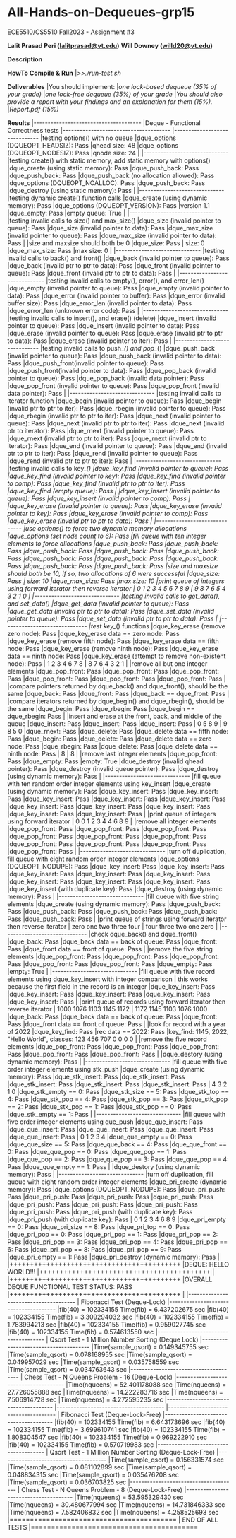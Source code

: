 # All-Hands-on-Dequeues-grp15
ECE5510/CS5510 Fall2023 - Assignment #3

**Lalit Prasad Peri (lalitprasad@vt.edu)**
**Will Downey (willd20@vt.edu)**

**Description**

**HowTo Compile & Run**
|*_>>./run-test.sh_*

**Deliverables**
|You should implement:
|*one lock-based dequeue (35% of your grade)* 
|*one lock-free dequeue (35%) of your grade*
|*You should also provide a report with your findings and an explanation for them (15%).* 
|*Report.pdf (15%)*

**Results**
|--------------------------------------
|Deque - Functional Correctness tests
|--------------------------------------
|------------------------------
|testing options() with no queue
|dque_options (DQUEOPT_HEADSIZ):                                             Pass
|qhead size: 48
|dque_options (DQUEOPT_NODESIZ):                                             Pass
|qnode size: 24
|
|------------------------------
|testing create() with static memory, add static memory with options()
|dque_create (using static memory):                                          Pass
|dque_push_back:                                                             Pass
|dque_push_back:                                                             Pass
|dque_push_back (no allocation allowed):                                     Pass
|dque_options (DQUEOPT_NOALLOC):                                             Pass
|dque_push_back:                                                             Pass
|dque_destroy (using static memory):                                         Pass
|
|------------------------------
|testing dynamic create() function calls
|dque_create (using dynamic memory):                                         Pass
|dque_options (DQUEOPT_VERSION):                                             Pass
|version 1.1
|dque_empty:                                                                 Pass
|empty queue: True
|
|------------------------------
|testing invalid calls to size() and max_size()
|dque_size (invalid pointer to queue):                                       Pass
|dque_size (invalid pointer to data):                                        Pass
|dque_max_size (invalid pointer to queue):                                   Pass
|dque_max_size (invalid pointer to data):                                    Pass
|
|size and maxsize should both be 0
|dque_size:                                                                  Pass
|    size: 0
|dque_max_size:                                                              Pass
|max size: 0
|
|------------------------------
|testing invalid calls to back() and front()
|dque_back (invalid pointer to queue):                                       Pass
|dque_back (invalid ptr to ptr to data):                                     Pass
|dque_front (invalid pointer to queue):                                      Pass
|dque_front (invalid ptr to ptr to data):                                    Pass
|
|------------------------------
|testing invalid calls to empty(), error(), and error_len()
|dque_empty (invalid pointer to queue):                                      Pass
|dque_empty (invalid pointer to data):                                       Pass
|dque_error (invalid pointer to buffer):                                     Pass
|dque_error (invalid buffer size):                                           Pass
|dque_error_len (invalid pointer to data):                                   Pass
|dque_error_len (unknown error code):                                        Pass
|
|------------------------------
|testing invalid calls to insert(), and erase() (delete)
|dque_insert (invalid pointer to queue):                                     Pass
|dque_insert (invalid pointer to data):                                      Pass
|dque_erase (invalid pointer to queue):                                      Pass
|dque_erase (invalid ptr to ptr to data):                                    Pass
|dque_erase (invalid pointer to iter):                                       Pass
|
|------------------------------
|testing invalid calls to push_*() and pop_*()
|dque_push_back (invalid pointer to queue):                                  Pass
|dque_push_back (invalid pointer to data):                                   Pass
|dque_push_front(invalid pointer to queue):                                  Pass
|dque_push_front(invalid pointer to data):                                   Pass
|dque_pop_back  (invalid pointer to queue):                                  Pass
|dque_pop_back  (invalid data pointer):                                      Pass
|dque_pop_front (invalid pointer to queue):                                  Pass
|dque_pop_front (invalid data pointer):                                      Pass
|
|------------------------------
|testing invalid calls to iterator function
|dque_begin (invalid pointer to queue):                                      Pass
|dque_begin (invalid ptr to ptr to iter):                                    Pass
|dque_rbegin (invalid pointer to queue):                                     Pass
|dque_rbegin (invalid ptr to ptr to iter):                                   Pass
|dque_next (invalid pointer to queue):                                       Pass
|dque_next (invalid ptr to ptr to iter):                                     Pass
|dque_next (invalid ptr to iterator):                                        Pass
|dque_rnext (invalid pointer to queue):                                      Pass
|dque_rnext (invalid ptr to ptr to iter):                                    Pass
|dque_rnext (invalid ptr to iterator):                                       Pass
|dque_end (invalid pointer to queue):                                        Pass
|dque_end (invalid ptr to ptr to iter):                                      Pass
|dque_rend (invalid pointer to queue):                                       Pass
|dque_rend (invalid ptr to ptr to iter):                                     Pass
|
|------------------------------
|testing invalid calls to key_*()
|dque_key_find (invalid pointer to queue):                                   Pass
|dque_key_find (invalid pointer to key):                                     Pass
|dque_key_find (invalid pointer to comp):                                    Pass
|dque_key_find (invalid ptr to ptr to iter):                                 Pass
|dque_key_find (empty queue):                                                Pass
|
|dque_key_insert (invalid pointer to queue):                                 Pass
|dque_key_insert (invalid pointer to comp):                                  Pass
|
|dque_key_erase (invalid pointer to queue):                                  Pass
|dque_key_erase (invalid pointer to key):                                    Pass
|dque_key_erase (invalid pointer to comp):                                   Pass
|dque_key_erase (invalid ptr to ptr to data):                                Pass
|
|------------------------------
|use options() to force two dynamic memory allocations
|dque_options (set node count to 6):                                         Pass
|fill queue with ten integer elements to force allocations
|dque_push_back:                                                             Pass
|dque_push_back:                                                             Pass
|dque_push_back:                                                             Pass
|dque_push_back:                                                             Pass
|dque_push_back:                                                             Pass
|dque_push_back:                                                             Pass
|dque_push_back:                                                             Pass
|dque_push_back:                                                             Pass
|dque_push_back:                                                             Pass
|dque_push_back:                                                             Pass
|size and maxsize should both be 10, if so, two allocations of 6 were successful
|dque_size:                                                                  Pass
|    size: 10
|dque_max_size:                                                              Pass
|max size: 10
|print queue of integers using forward iterator then reverse iterator
| 0 1 2 3 4 5 6 7 8 9
| 9 8 7 6 5 4 3 2 1 0
|
|------------------------------
|testing invalid calls to get_data(), and set_data()
|dque_get_data (invalid pointer to queue):                                   Pass
|dque_get_data (invalid ptr to ptr to data):                                 Pass
|dque_set_data (invalid pointer to queue):                                   Pass
|dque_set_data (invalid ptr to ptr to data):                                 Pass
|
|------------------------------
|test key_*() functions
|dque_key_erase (remove zero node):                                          Pass
|dque_key_erase data == zero node:                                           Pass
|dque_key_erase (remove fifth node):                                         Pass
|dque_key_erase data == fifth node:                                          Pass
|dque_key_erase (remove ninth node):                                         Pass
|dque_key_erase data == ninth node:                                          Pass
|dque_key_erase (attempt to remove non-existent node):                       Pass
| 1 2 3 4 6 7 8
| 8 7 6 4 3 2 1
|
|remove all but one integer elements
|dque_pop_front:                                                             Pass
|dque_pop_front:                                                             Pass
|dque_pop_front:                                                             Pass
|dque_pop_front:                                                             Pass
|dque_pop_front:                                                             Pass
|dque_pop_front:                                                             Pass
|
|compare pointers returned by dque_back() and dque_front(), should be the same
|dque_back:                                                                  Pass
|dque_front:                                                                 Pass
|dque_back == dque_front:                                                    Pass
|
|compare iterators returned by dque_begin() and dque_rbegin(), should be the same
|dque_begin:                                                                 Pass
|dque_rbegin:                                                                Pass
|dque_begin == dque_rbegin:                                                  Pass
|
|insert and erase at the front, back, and middle of the queue
|dque_insert:                                                                Pass
|dque_insert:                                                                Pass
|dque_insert:                                                                Pass
| 0 5 8 9
| 9 8 5 0
|dque_rnext:                                                                 Pass
|dque_delete:                                                                Pass
|dque_delete data == fifth node:                                             Pass
|dque_begin:                                                                 Pass
|dque_delete:                                                                Pass
|dque_delete data == zero node:                                              Pass
|dque_rbegin:                                                                Pass
|dque_delete:                                                                Pass
|dque_delete data == ninth node:                                             Pass
| 8
| 8
|
|remove last integer elements
|dque_pop_front:                                                             Pass
|dque_empty:                                                                 Pass
|empty: True
|dque_destroy (invalid qhead pointer):                                       Pass
|dque_destroy (invalid queue pointer):                                       Pass
|dque_destroy (using dynamic memory):                                        Pass
|
|------------------------------
|fill queue with ten random order integer elements using key_insert
|dque_create (using dynamic memory):                                         Pass
|dque_key_insert:                                                            Pass
|dque_key_insert:                                                            Pass
|dque_key_insert:                                                            Pass
|dque_key_insert:                                                            Pass
|dque_key_insert:                                                            Pass
|dque_key_insert:                                                            Pass
|dque_key_insert:                                                            Pass
|dque_key_insert:                                                            Pass
|dque_key_insert:                                                            Pass
|dque_key_insert:                                                            Pass
|
|print queue of integers using forward iterator
| 0 0 1 2 3 4 4 6 8 9
|
|remove all integer elements
|dque_pop_front:                                                             Pass
|dque_pop_front:                                                             Pass
|dque_pop_front:                                                             Pass
|dque_pop_front:                                                             Pass
|dque_pop_front:                                                             Pass
|dque_pop_front:                                                             Pass
|dque_pop_front:                                                             Pass
|dque_pop_front:                                                             Pass
|dque_pop_front:                                                             Pass
|dque_pop_front:                                                             Pass
|
|------------------------------
|turn off duplication, fill queue with eight random order integer elements
|dque_options (DQUEOPT_NODUPE):                                              Pass
|dque_key_insert:                                                            Pass
|dque_key_insert:                                                            Pass
|dque_key_insert:                                                            Pass
|dque_key_insert:                                                            Pass
|dque_key_insert:                                                            Pass
|dque_key_insert:                                                            Pass
|dque_key_insert:                                                            Pass
|dque_key_insert:                                                            Pass
|dque_key_insert (with duplicate key):                                       Pass
|dque_destroy (using dynamic memory):                                        Pass
|
|------------------------------
|fill queue with five string elements
|dque_create (using dynamic memory):                                         Pass
|dque_push_back:                                                             Pass
|dque_push_back:                                                             Pass
|dque_push_back:                                                             Pass
|dque_push_back:                                                             Pass
|dque_push_back:                                                             Pass
|
|print queue of strings using forward iterator then reverse iterator
| zero one two three four
| four three two one zero
|
|------------------------------
|check dque_back() and dque_front()
|dque_back:                                                                  Pass
|dque_back data == back of queue:                                            Pass
|dque_front:                                                                 Pass
|dque_front data == front of queue:                                          Pass
|
|remove the five string elements
|dque_pop_front:                                                             Pass
|dque_pop_front:                                                             Pass
|dque_pop_front:                                                             Pass
|dque_pop_front:                                                             Pass
|dque_pop_front:                                                             Pass
|dque_empty:                                                                 Pass
|empty: True
|
|------------------------------
|fill queue with five record elements using dque_key_insert with integer comparison
|  this works because the first field in the record is an integer
|dque_key_insert:                                                            Pass
|dque_key_insert:                                                            Pass
|dque_key_insert:                                                            Pass
|dque_key_insert:                                                            Pass
|dque_key_insert:                                                            Pass
|
|print queue of records using forward iterator then reverse iterator
| 1000 1076 1103 1145 1172
| 1172 1145 1103 1076 1000
|dque_back:                                                                  Pass
|dque_back data == back of queue:                                            Pass
|dque_front:                                                                 Pass
|dque_front data == front of queue:                                          Pass
|
|look for record with a year of 2022
|dque_key_find:                                                              Pass
|rec data == 2022:                                                           Pass
|key_find: 1145, 2022, "Hello World", classes: 123 456 707 0 0 0 0
|
|remove the five record elements
|dque_pop_front:                                                             Pass
|dque_pop_front:                                                             Pass
|dque_pop_front:                                                             Pass
|dque_pop_front:                                                             Pass
|dque_pop_front:                                                             Pass
|
|dque_destory (using dynamic memory):                                        Pass
|
|------------------------------
|fill queue with five order integer elements using stk_push
|dque_create (using dynamic memory):                                         Pass
|dque_stk_insert:                                                            Pass
|dque_stk_insert:                                                            Pass
|dque_stk_insert:                                                            Pass
|dque_stk_insert:                                                            Pass
|dque_stk_insert:                                                            Pass
| 4 3 2 1 0
|dque_stk_empty == 0:                                                        Pass
|dque_stk_size  == 5:                                                        Pass
|dque_stk_top   == 4:                                                        Pass
|dque_stk_pop   == 4:                                                        Pass
|dque_stk_pop   == 3:                                                        Pass
|dque_stk_pop   == 2:                                                        Pass
|dque_stk_pop   == 1:                                                        Pass
|dque_stk_pop   == 0:                                                        Pass
|dque_stk_empty == 1:                                                        Pass
|
|------------------------------
|fill queue with five order integer elements using que_push
|dque_que_insert:                                                            Pass
|dque_que_insert:                                                            Pass
|dque_que_insert:                                                            Pass
|dque_que_insert:                                                            Pass
|dque_que_insert:                                                            Pass
| 0 1 2 3 4
|dque_que_empty == 0:                                                        Pass
|dque_que_size  == 5:                                                        Pass
|dque_que_back  == 4:                                                        Pass
|dque_que_front == 0:                                                        Pass
|dque_que_pop   == 0:                                                        Pass
|dque_que_pop   == 1:                                                        Pass
|dque_que_pop   == 2:                                                        Pass
|dque_que_pop   == 3:                                                        Pass
|dque_que_pop   == 4:                                                        Pass
|dque_que_empty == 1:                                                        Pass
|
|dque_destory (using dynamic memory):                                        Pass
|
|------------------------------
|turn off duplication, fill queue with eight random order integer elements
|dque_pri_create (dynamic memory):                                           Pass
|dque_options (DQUEOPT_NODUPE):                                              Pass
|dque_pri_push:                                                              Pass
|dque_pri_push:                                                              Pass
|dque_pri_push:                                                              Pass
|dque_pri_push:                                                              Pass
|dque_pri_push:                                                              Pass
|dque_pri_push:                                                              Pass
|dque_pri_push:                                                              Pass
|dque_pri_push:                                                              Pass
|dque_pri_push (with duplicate key):                                         Pass
|dque_pri_push (with duplicate key):                                         Pass
| 0 1 2 3 4 6 8 9
|dque_pri_empty == 0:                                                        Pass
|dque_pri_size  == 8:                                                        Pass
|dque_pri_top   == 0:                                                        Pass
|dque_pri_pop   == 0:                                                        Pass
|dque_pri_pop   == 1:                                                        Pass
|dque_pri_pop   == 2:                                                        Pass
|dque_pri_pop   == 3:                                                        Pass
|dque_pri_pop   == 4:                                                        Pass
|dque_pri_pop   == 6:                                                        Pass
|dque_pri_pop   == 8:                                                        Pass
|dque_pri_pop   == 9:                                                        Pass
|dque_pri_empty == 1:                                                        Pass
|dque_pri_destroy (dynamic memory):                                          Pass
|
|++++++++++++++++++++++++++++++++++++++++++
|DEQUE: HELLO WORLD!!!
|++++++++++++++++++++++++++++++++++++++++++
|
|++++++++++++++++++++++++++++++++++++++++++
|OVERALL DEQUE FUNCTIONAL TEST STATUS:                                       PASS
|++++++++++++++++++++++++++++++++++++++++++
|
|--------------------------------------
| Fibonacci Test (Deque-Lock)
|--------------------------------------
|fib(40) = 102334155	Time(fib) = 6.437202675 sec
|fib(40) = 102334155	Time(fib) = 3.309294032 sec
|fib(40) = 102334155	Time(fib) = 1.783994213 sec
|fib(40) = 102334155	Time(fib) = 0.959027745 sec
|fib(40) = 102334155	Time(fib) = 0.574613550 sec
|--------------------------------------
| Qsort Test - 1 Million Number Sorting (Deque Lock)
|--------------------------------------
|Time(sample_qsort) = 0.149345755 sec
|Time(sample_qsort) = 0.078168955 sec
|Time(sample_qsort) = 0.049957029 sec
|Time(sample_qsort) = 0.035758559 sec
|Time(sample_qsort) = 0.034763643 sec
|--------------------------------------
| Chess Test - N Queens Problem - 16 (Deque-Lock)
|--------------------------------------
|Time(nqueens) = 52.401178088 sec
|Time(nqueens) = 27.726055888 sec
|Time(nqueens) = 14.222283716 sec
|Time(nqueens) = 7.506914728 sec
|Time(nqueens) = 4.272595235 sec
|--------------------------------------
|--------------------------------------
|--------------------------------------
| Fibonacci Test (Deque-Lock-Free)
|--------------------------------------
|fib(40) = 102334155	Time(fib) = 6.643173696 sec
|fib(40) = 102334155	Time(fib) = 3.699610741 sec
|fib(40) = 102334155	Time(fib) = 1.808304547 sec
|fib(40) = 102334155	Time(fib) = 0.969222910 sec
|fib(40) = 102334155	Time(fib) = 0.570719983 sec
|--------------------------------------
| Qsort Test - 1 Million Number Sorting (Deque-Lock-Free)
|--------------------------------------
|Time(sample_qsort) = 0.156331574 sec
|Time(sample_qsort) = 0.081102899 sec
|Time(sample_qsort) = 0.048834315 sec
|Time(sample_qsort) = 0.035476208 sec
|Time(sample_qsort) = 0.036703825 sec
|--------------------------------------
| Chess Test - N Queens Problem - 8 (Deque-Lock-Free)
|--------------------------------------
|Time(nqueens) = 53.595329430 sec
|Time(nqueens) = 30.480677994 sec
|Time(nqueens) = 14.731846333 sec
|Time(nqueens) = 7.582406832 sec
|Time(nqueens) = 4.258525693 sec
|=========================================
| END OF ALL TESTS
|=========================================
